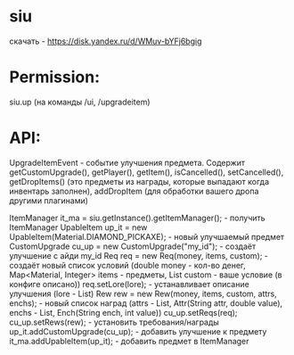 # siu

скачать - https://disk.yandex.ru/d/WMuv-bYFj6bgig

# Permission:
siu.up (на команды /ui, /upgradeitem)

# API:
UpgradeItemEvent - событие улучшения предмета. 
Содержит getCustomUpgrade(), getPlayer(), getItem(), isCancelled(), setCancelled(), getDropItems() (это предметы из награды, которые выпадают когда инвентарь заполнен), addDropItem (для обработки вашего дропа другими плагинами)

ItemManager it_ma = siu.getInstance().getItemManager(); - получить ItemManager
UpableItem up_it = new UpableItem(Material.DIAMOND_PICKAXE); - новый улучшаемый предмет
CustomUpgrade cu_up = new CustomUpgrade("my_id"); - создаёт улучшение с айди my_id
Req req = new Req(money, items, custom); - создаёт новый список условий (double money - кол-во денег, Map<Material, Integer> items - предметы, List<String> custom - ваше условие (в конфиге описано))
req.setLore(lore); - устанавливает описание улучшения (lore - List<String>)
Rew rew = new Rew(money, items, custom, attrs, enchs); - новый список наград (attrs - List<Attr>, Attr(String attr, double value), enchs - List<Ench>, Ench(String ench, int value))
cu_up.setReqs(req); cu_up.setRews(rew); - установить требования/награды
up_it.addCustomUpgrade(cu_up); - добавить улучшение к предмету
it_ma.addUpableItem(up_it); - добавить предмет в ItemManager
